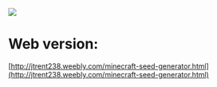 ![](http://jtrent238.weebly.com/uploads/3/7/1/0/37102619/923217615d59d408e81c1d8885c0d2b98d4e335bda39a3ee5e6b4b0d3255bfef95601890afd80709da39a3ee5e6b4b0d3255bfef95601890afd807094f8317a4bbf8db512da52d909b83e580_orig.png)

# Web version: 
[http://jtrent238.weebly.com/minecraft-seed-generator.html](http://jtrent238.weebly.com/minecraft-seed-generator.html)
